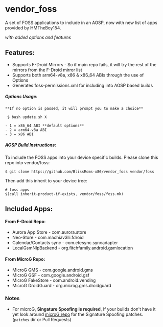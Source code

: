 # vendor_foss
A set of FOSS applications to include in an AOSP, now with new list of apps provided by HMTheBoy154.

*with added options and features*

## Features:

 - Supports F-Droid Mirrors - So if main repo fails, it will try the 
   rest of the mirrors from the F-Droid mirror list
 - Supports both arm64-v8a, x86 & x86_64 ABIs through the use of Options
 - Generates foss-permissions.xml for including into AOSP based builds
 
##### Options Usage:
	 
	**If no option is passed, it will prompt you to make a choice**
	 
	 $ bash update.sh X
	 
	- 1 = x86_64 ABI **default options**
	- 2 = arm64-v8a ABI
	- 3 = x86 ABI

##### AOSP Build Instructions:

To include the FOSS apps into your device specific builds. Please clone 
this repo into vendor/foss:

	$ git clone https://github.com/BlissRoms-x86/vendor_foss vendor/foss
	
Then add this inherit to your device tree:

	# foss apps
	$(call inherit-product-if-exists, vendor/foss/foss.mk)

## Included Apps:

#### From F-Droid Repo:

- Aurora App Store - com.aurora.store
- Neo-Store - com.machiav3lli.fdroid
- Calendar/Contacts sync - com.etesync.syncadapter
- LocalGsmNlpBackend - org.fitchfamily.android.gsmlocation

#### From MicroG Repo:

- MicroG GMS - com.google.android.gms
- MicroG GSF - com.google.android.gsf
- MicroG FakeStore - com.android.vending
- MicroG DroidGuard - org.microg.gms.droidguard 

### Notes

- For microG, **Singature Spoofing is required**, If your builds don't have it yet look around  [microG repo](https://github.com/microg/GmsCore) for the Signature Spoofing patches. (`patches` dir or Pull Requests)
